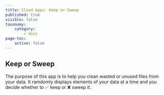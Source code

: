 ```yaml
---
title: Cloud Apps: Keep or Sweep
published: true
visible: false
taxonomy:
    category:
        - docs
page-toc:
    active: false
---
```


## Keep or Sweep
The purpose of this app is to help you clean wasted or unused files from your data. It ramdomly displays elements of your data at a time and you decide whether to ✅ keep or ❌ sweep it.

